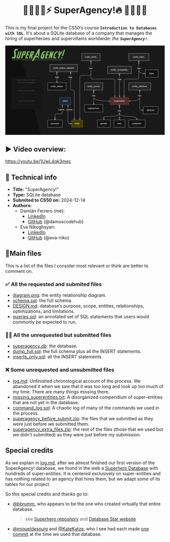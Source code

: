 <div align="center">

# 🦹‍♀️🦸‍♂️⚡ SuperAgency!🔥 🦸‍♀️🦹‍♂️

</div>


This is my final project for the CS50’s course **`Introduction to Databases with SQL`**. It's about a SQLite database of a company that manages the hiring of superheroes and supervillains worldwide: _the **`SuperAgency!`**_.

![ER Diagram](diagram.png)

## ▶️ Video overview:
<https://youtu.be/1UwL4qk3mec>

## 📑 Technical info
* **Title:** "SuperAgency!"
* **Type:** SQLite database
* **Submited to CS50 on:** 2024-12-14
* **Authors:**
    * Damián Ferrero (me):
        * [LinkedIn](https://linkedin.com/in/damianferrero)
        * [GitHub](https://github.com/damoscodehub) (@damoscodehub)
    * Eva Nikoghsyan:
        * [LinkedIn](https://linkedin.com/in/eva-nikoghosyan)
        * [GitHub](https://github.com/eva-niko) (@eva-niko)

## 📌Main files
This is a list of the files I consider most relevant or think are better to comment on.

### ✅ All the requested and submited files
* [diagram.png](diagram.png): the entity relationship diagram.
* [schema.sql](schema.sql): the full schema.
* [DESIGN.md](DESIGN.md): database’s purpose, scope, entities, relationships, optimizations, and limitations.
* [queries.sql](queries.sql): an annotated set of SQL statements that users would commonly be expected to run.

### 🤷‍♂️ All the unrequested but submitted files
* [superagency.db](superagency.db): the database.
* [dump_full.sql](dump_full.sql): the full schema plus all the INSERT statements.
* [inserts_only.sql](inserts_only.sql): all the INSERT statements.

### ❌ Some unrequested and unsubmitted files
* [log.md](log.md): Unfinished chronological account of the process. We abandoned it when we saw that it was too long and took up too much of my time. There are many things missing there.
* [missing_superentities.txt](missing_superentities.txt): A disorganized compendium of super-entities that are not yet in the database. 
* [command_log.sql](command_log.sql): A chaotic log of many of the commands we used in the process.
* [superagency_before_submit.zip](superagency_before_submit.zip): the files that we submitted as they were just before we submitted them.
* [superagency_extra_files.zip](superagency_extra_files.zip): the rest of the files (those that we used but we didn't submitted) as they were just before my submission.

## Special credits
As we explain in [log.md](log.md), after we almost finished our first version of the SuperAgency! database, we found in the web a [Superhero Database](https://www.databasestar.com/sample-database-superheroes/) with hundreds of super-entities. It is centered exclusively on super-entities and has nothing related to an agency that hires them, but we adapt some of its tables for our project.

So this special credits and thanks go to:
* [@bbrumm](https://github.com/bbrumm), who appears to be the one who created virtually that entire database.
    > see [Superhero repository](https://github.com/bbrumm/databasestar/tree/main/sample_databases/sample_db_superheroes) and [Database Star website](https://www.databasestar.com/)

* [@miqueldespuig](https://github.com/miqueldespuig) and [@KateKatze](https://github.com/KateKatze), who I see had each made [one commit](https://github.com/bbrumm/databasestar/commits/main/sample_databases/sample_db_superheroes) at the time we used that database.